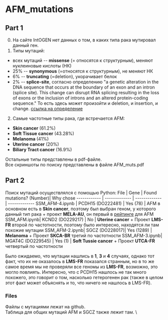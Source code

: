 # AFM_mutations
## Part 1
0. На сайте IntOGEN нет данных о том, в каких типа рака мутировал данный ген. 
1. Типы мутаций: 
  -  всех мутаций -- **missense** (= относятся к структурным), меняют нуклеиновые кислоты (НК)
  - 25% -- **synonymous** (=относятся к структурным), не меняют НК
  - 6% -- **truncating** (=deletion), укорачивает белок
  - 2% -- **splice-site**, согласно определению "a genetic alteration in the DNA sequence that occurs at the boundary of an exon and an intron (splice site). This change can disrupt RNA splicing resulting in the loss of exons or the inclusion of introns and an altered protein-coding sequence." То есть здесь может произойти и deletion, и insertion, и change. [ссылка на определение](https://www.cancer.gov/publications/dictionaries/genetics-dictionary/def/splice-site-mutation)
2. Самые частотные типы рака, где встречается AFM: 
  - **Skin cancer** (61.2%)
  - **Soft Tissue cancer** (43.28%)
  - **Melanoma** (41%)
  - **Uterine cancer** (20%)
  - **Biliary Tract cancer** (16.9%)

Остальные типы представлены в pdf-файле. \
Все скриншоты по поиску представлены в файле AFM_muts.pdf
## Part 2
Поиск мутаций осуществлялcя с помощью Python:
File | Gene | Found mutations? (Number)| Why chose
------------ | ------------- | ------------- | ------------- 
SSM_AFM-4.ipynb | PCDH15 (DO222481) | Yes (78) | AFM в основном есть в **Skin cancer**, поэтому был выбран геном, у которого данный тип рака + проект **MELA-AU**, он первый в [рейтинге](https://dcc.icgc.org/genes/ENSG00000079557/mutations) для AFM
SSM_AFM.ipynb| KCND2 (DO229217) | No | **Uterine cancer** + Проект **LMS-FR** второй по частотности, поэтому было интересно, находятся ли там похожие мутации
SSM_AFM-2.ipynb| SGCZ (DO228017)| Yes (1289) | **Melanoma** + Проект **SKCA-BR** третий по частотности
SSM_AFM-3.ipynb| MGAT4C (DO229545) | Yes (1) | **Soft Tussie cancer** + Проект **UTCA-FR** четвертый по частотности

Было ожидаемо, что мутации нашлись в **1**, **3** и **4** случаях, однако тот факт, что их не оказалось в **LMS-FR** показался странным, но в то же самое время мы не проверяли все геномы из **LMS-FR**, возможно, это могло повлиять. 
Интересно, что с PCDH15 нашлось не так много похожего, это говорит о том, насколько гетерогенен рак (также в целом этот факт может объяснять и то, что ничего не нашлось в LMS-FR).
### Files
Файлы с мутациями лежат на github. \
Таблица для общих мутаций AFM и SGCZ также лежит там. \
